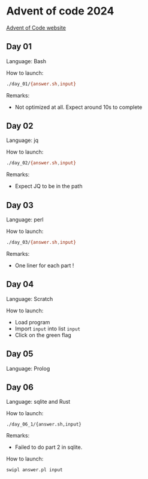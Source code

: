# Advent of code 2024
[Advent of Code website](https://adventofcode.com)

## Day 01
Language: Bash

How to launch:
```sh
./day_01/{answer.sh,input}
```

Remarks:
* Not optimized at all. Expect around 10s to complete

## Day 02
Language: jq

How to launch:
```sh
./day_02/{answer.sh,input}
```

Remarks:
* Expect JQ to be in the path

## Day 03
Language: perl

How to launch:
```sh
./day_03/{answer.sh,input}
```

Remarks:
* One liner for each part !

## Day 04
Language: Scratch

How to launch:
* Load program
* Import `input` into list `input` 
* Click on the green flag

## Day 05
Language: Prolog

## Day 06
Language: sqlite and Rust

How to launch:
```
./day_06_1/{answer.sh,input}
```

Remarks:
* Failed to do part 2 in sqlite.

How to launch:
```sh
swipl answer.pl input
```
